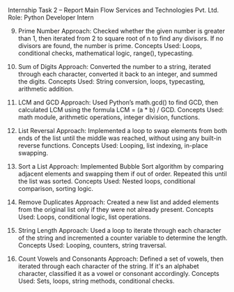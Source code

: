 Internship Task 2 – Report
Main Flow Services and Technologies Pvt. Ltd.
Role: Python Developer Intern

9. Prime Number
Approach: Checked whether the given number is greater than 1, then iterated from 2 to square root of n to find any divisors. If no divisors are found, the number is prime.
Concepts Used: Loops, conditional checks, mathematical logic, range(), typecasting.

10. Sum of Digits
Approach: Converted the number to a string, iterated through each character, converted it back to an integer, and summed the digits.
Concepts Used: String conversion, loops, typecasting, arithmetic addition.

11. LCM and GCD
Approach: Used Python’s math.gcd() to find GCD, then calculated LCM using the formula LCM = (a * b) / GCD.
Concepts Used: math module, arithmetic operations, integer division, functions.

12. List Reversal
Approach: Implemented a loop to swap elements from both ends of the list until the middle was reached, without using any built-in reverse functions.
Concepts Used: Looping, list indexing, in-place swapping.

13. Sort a List
Approach: Implemented Bubble Sort algorithm by comparing adjacent elements and swapping them if out of order. Repeated this until the list was sorted.
Concepts Used: Nested loops, conditional comparison, sorting logic.

14. Remove Duplicates
Approach: Created a new list and added elements from the original list only if they were not already present.
Concepts Used: Loops, conditional logic, list operations.

15. String Length
Approach: Used a loop to iterate through each character of the string and incremented a counter variable to determine the length.
Concepts Used: Looping, counters, string traversal.

16. Count Vowels and Consonants
Approach: Defined a set of vowels, then iterated through each character of the string. If it's an alphabet character, classified it as a vowel or consonant accordingly.
Concepts Used: Sets, loops, string methods, conditional checks.
